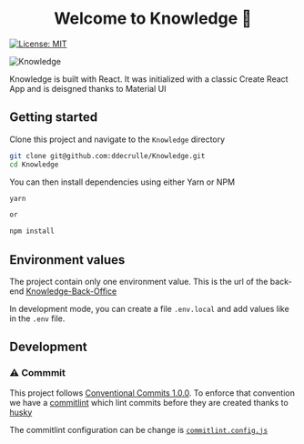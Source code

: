 <h1 align="center">Welcome to Knowledge 👋</h1>

[![License: MIT](https://img.shields.io/badge/License-MIT-blue.svg)](https://opensource.org/licenses/MIT)

![Knowledge](https://socialify.git.ci/ddecrulle/knowledge/image?description=1&descriptionEditable=The%20application%20that%20presents%20INSEE%27s%20data%20collecting%20services&font=Inter&issues=1&language=1&owner=1&pattern=Circuit%20Board&pulls=1&stargazers=1&theme=Light)

Knowledge is built with React. It was initialized with a classic Create React App and is deisgned thanks to Material UI

## Getting started

Clone this project and navigate to the `Knowledge` directory

```bash
git clone git@github.com:ddecrulle/Knowledge.git
cd Knowledge
```

You can then install dependencies using either Yarn or NPM

```bash
yarn

or

npm install
```

## Environment values

The project contain only one environment value. This is the url of the back-end [Knowledge-Back-Office](https://github.com/ddecrulle/Knowledge-Back-Office)

In development mode, you can create a file `.env.local` and add values like in the `.env` file.

## Development

### :warning: Commmit

This project follows [Conventional Commits 1.0.0](https://www.conventionalcommits.org/en/v1.0.0/). To enforce that convention we have a [commitlint](https://github.com/conventional-changelog/commitlint) which lint commits before they are created thanks to [husky](https://typicode.github.io/husky/#/)

The commitlint configuration can be change is [`commitlint.config.js`](/commitlint.config.js)